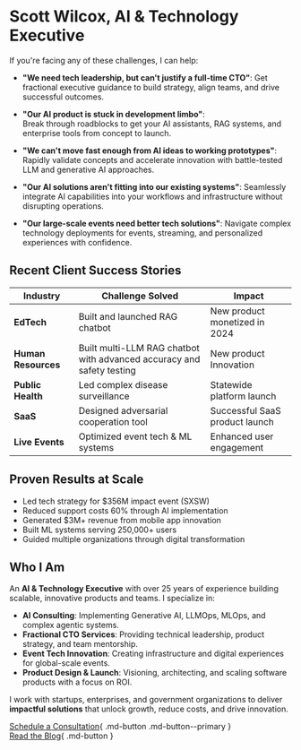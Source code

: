 # Scott Wilcox, AI & Technology Executive

If you're facing any of these challenges, I can help:

- **"We need tech leadership, but can't justify a full-time CTO"**:
Get fractional executive guidance to build strategy, align teams, and drive successful outcomes.

- **"Our AI product is stuck in development limbo"**:   
 Break through roadblocks to get your AI assistants, RAG systems, and enterprise tools from concept to launch.

- **"We can't move fast enough from AI ideas to working prototypes"**:
Rapidly validate concepts and accelerate innovation with battle-tested LLM and generative AI approaches.

- **"Our AI solutions aren't fitting into our existing systems"**:
Seamlessly integrate AI capabilities into your workflows and infrastructure without disrupting operations.

- **"Our large-scale events need better tech solutions"**:
Navigate complex technology deployments for events, streaming, and personalized experiences with confidence.


## Recent Client Success Stories

| Industry         | Challenge Solved                     | Impact                         |
|------------------|--------------------------------------|--------------------------------|
| **EdTech**       | Built and launched RAG chatbot       | New product monetized in 2024  |
| **Human Resources** | Built multi-LLM RAG chatbot with advanced accuracy and safety testing | New product Innovation   |
| **Public Health**| Led complex disease surveillance     | Statewide platform launch      |
| **SaaS**         | Designed adversarial cooperation tool| Successful SaaS product launch |
| **Live Events**  | Optimized event tech & ML systems    | Enhanced user engagement       |


## Proven Results at Scale
- Led tech strategy for $356M impact event (SXSW)
- Reduced support costs 60% through AI implementation
- Generated $3M+ revenue from mobile app innovation
- Built ML systems serving 250,000+ users
- Guided multiple organizations through digital transformation


## Who I Am

An **AI & Technology Executive** with over 25 years of experience building scalable, innovative products and teams. I specialize in:

- **AI Consulting**: Implementing Generative AI, LLMOps, MLOps, and complex agentic systems.  
- **Fractional CTO Services**: Providing technical leadership, product strategy, and team mentorship.  
- **Event Tech Innovation**: Creating infrastructure and digital experiences for global-scale events.  
- **Product Design & Launch**: Visioning, architecting, and scaling software products with a focus on ROI.

I work with startups, enterprises, and government organizations to deliver **impactful solutions** that unlock growth, reduce costs, and drive innovation.

[Schedule a Consultation](https://cal.com/scott-wilcox/consultation){ .md-button .md-button--primary }  
[Read the Blog](./blog/index.md){ .md-button }
